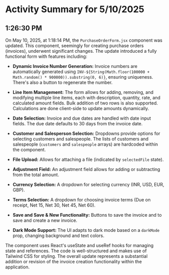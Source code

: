 # Activity Summary for 5/10/2025

## 1:26:30 PM
On May 10, 2025, at 1:18:14 PM, the `PurchaseOrderForm.jsx` component was updated.  This component, seemingly for creating purchase orders (invoices), underwent significant changes.  The update introduced a fully functional form with features including:

* **Dynamic Invoice Number Generation:**  Invoice numbers are automatically generated using `INV-${String(Math.floor(100000 + Math.random() * 900000)).substring(0, 6)}`, ensuring uniqueness.  There's also a button to regenerate the number.

* **Line Item Management:** The form allows for adding, removing, and modifying multiple line items, each with description, quantity, rate, and calculated amount fields. Bulk addition of two rows is also supported.  Calculations are done client-side to update amounts dynamically.

* **Date Selection:**  Invoice and due dates are handled with date input fields.  The due date defaults to 30 days from the invoice date.

* **Customer and Salesperson Selection:** Dropdowns provide options for selecting customers and salespeople.  The lists of customers and salespeople (`customers` and `salespeople` arrays) are hardcoded within the component.

* **File Upload:** Allows for attaching a file (indicated by `selectedFile` state).

* **Adjustment Field:** An adjustment field allows for adding or subtracting from the total amount.

* **Currency Selection:** A dropdown for selecting currency (INR, USD, EUR, GBP).

* **Terms Selection:** A dropdown for choosing invoice terms (Due on receipt, Net 15, Net 30, Net 45, Net 60).

* **Save and Save & New Functionality:** Buttons to save the invoice and to save and create a new invoice.

* **Dark Mode Support:** The UI adapts to dark mode based on a `darkMode` prop, changing background and text colors.

The component uses React's useState and useRef hooks for managing state and references.  The code is well-structured and makes use of Tailwind CSS for styling.  The overall update represents a substantial addition or revision of the invoice creation functionality within the application.
